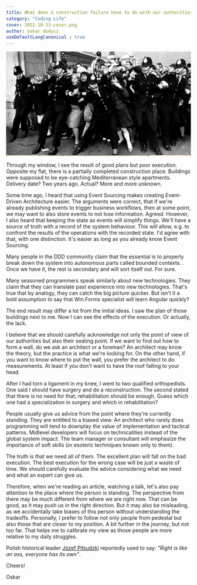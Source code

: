 ```yaml
---
title: What does a construction failure have to do with our authorities?
category: "Coding Life"
cover: 2021-10-13-cover.png
author: oskar dudycz
useDefaultLangCanonical : true
---
```


![cover](2021-10-13-cover.png)

Through my window, I see the result of good plans but poor execution. Opposite my flat, there is a partially completed construction place. Buildings were supposed to be eye-catching Mediterranean style apartments.  Delivery date? Two years ago. Actual? More and more unknown.

Some time ago, I heard that using Event Sourcing makes creating Event-Driven Architecture easier. The arguments were correct, that if we're already publishing events to trigger business workflows, then at some point, we may want to also store events to not lose information. Agreed. However, I also heard that keeping the state as events will simplify things. We'll have a source of truth with a record of the system behaviour. This will allow, e.g. to confront the results of the operations with the recorded state. I'd agree with that, with one distinction. It's easier as long as you already know Event Sourcing.

Many people in the DDD community claim that the essential is to properly break down the system into autonomous parts called bounded contexts. . Once we have it, the rest is secondary and will sort itself out. For sure.

Many seasoned programmers speak similarly about new technologies. They claim that they can translate past experience into new technologies. That's true that by analogy, they can catch the big picture quicker. But isn't it a bold assumption to say that Win.Forms specialist will learn Angular quickly?

The end result may differ a lot from the initial ideas. I saw the plan of those buildings next to me. Now I can see the effects of the execution. Or actually, the lack.

I believe that we should carefully acknowledge not only the point of view of our authorities but also their seating point. If we want to find out how to form a wall, do we ask an architect or a foreman? An architect may know the theory, but the practice is what we're looking for. On the other hand, if you want to know where to put the wall, you prefer the architect to do measurements. At least if you don't want to have the roof falling to your head.

After I had torn a ligament in my knee, I went to two qualified orthopedists. One said I should have surgery and do a reconstruction. The second stated that there is no need for that; rehabilitation should be enough. Guess which one had a specialization in surgery and which in rehabilitation?

People usually give us advice from the point where they're currently standing. They are entitled to a biased view. An architect who rarely does programming will tend to downplay the value of implementation and tactical patterns. Midlevel developers will focus on technicalities instead of the global system impact. The team manager or consultant will emphasize the importance of soft skills (or esoteric techniques known only to them). 

The truth is that we need all of them. The excellent plan will fall on the bad execution. The best execution for the wrong case will be just a waste of time. We should carefully evaluate the advice considering what we need and what an expert can give us. 

Therefore, when we're reading an article, watching a talk, let's also pay attention to the place where the person is standing. The perspective from there may be much different from where we are right now. That can be good, as it may push us in the right direction. But it may also be misleading, as we accidentally take biases of this person without understanding the tradeoffs. Personally, I prefer to follow not only people from pedestal but also those that are closer to my position. A bit further in the journey, but not too far. That helps me to calibrate my view as those people are more relative to my daily struggles.

Polish historical leader [Józef Piłsudzki](https://en.wikipedia.org/wiki/J%C3%B3zef_Pi%C5%82sudski) reportedly used to say: _"Right is like an ass, everyone has its own"_. 

Cheers!

Oskar